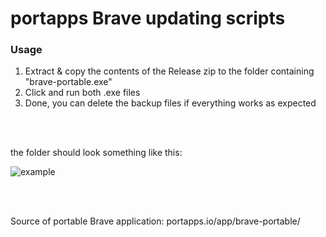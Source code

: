 # portapps Brave updating scripts

### Usage
1. Extract & copy the contents of the Release zip to the folder containing "brave-portable.exe"
2. Click and run both .exe files
3. Done, you can delete the backup files if everything works as expected

<br>
<br>

the folder should look something like this:


![example](https://github.com/user-attachments/assets/7611e48e-369b-417b-b7ca-4000c4181e3d)

<br>
<br>

Source of portable Brave application:
portapps.io/app/brave-portable/
